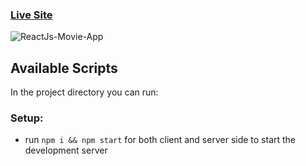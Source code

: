 ### [Live Site](https://reactjs-movieapp-osifojohn.netlify.app)

![ReactJs-Movie-App](https://i.ibb.co/jJNGDBV/tmdbfinish.jpg)

## Available Scripts

In the project directory you can run:

### Setup:

- run `npm i && npm start` for both client and server side to start the development server

